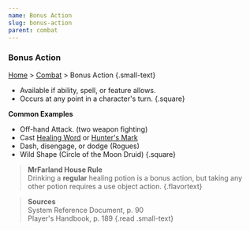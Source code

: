 ```yaml
---
name: Bonus Action
slug: bonus-action
parent: combat
---
```

### Bonus Action
[Home](dm-operations-center) > [Combat](combat) > Bonus Action {.small-text}

- Available if ability, spell, or feature allows.
- Occurs at any point in a character's turn.
{.square}

**Common Examples**
- Off-hand Attack. (two weapon fighting)
- Cast [Healing Word](/spell/healing-word) or [Hunter's Mark](/spell/hunters-mark)
- Dash, disengage, or dodge (Rogues)
- Wild Shape (Circle of the Moon Druid)
{.square}

> **MrFarland House Rule**<br/>
> Drinking a **regular** healing potion is a bonus action, but taking any other potion requires a use object action.
{.flavortext}

> **Sources** <br/>
> System Reference Document, p. 90<br/>
> Player's Handbook, p. 189
{.read .small-text}